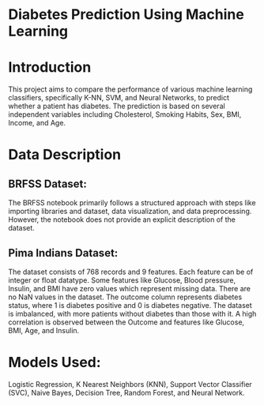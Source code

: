 # Diabetes Prediction Using Machine Learning

# Introduction

This project aims to compare the performance of various machine learning classifiers, specifically K-NN, SVM, and Neural Networks, to predict whether a patient has diabetes. The prediction is based on several independent variables including Cholesterol, Smoking Habits, Sex, BMI, Income, and Age.

# Data Description 
## BRFSS Dataset:
The BRFSS notebook primarily follows a structured approach with steps like importing libraries and dataset, data visualization, and data preprocessing. However, the notebook does not provide an explicit description of the dataset.

## Pima Indians Dataset:

The dataset consists of 768 records and 9 features.
Each feature can be of integer or float datatype. 
Some features like Glucose, Blood pressure, Insulin, and BMI have zero values which represent missing data. 
There are no NaN values in the dataset.
The outcome column represents diabetes status, where 1 is diabetes positive and 0 is diabetes negative.
The dataset is imbalanced, with more patients without diabetes than those with it.
A high correlation is observed between the Outcome and features like Glucose, BMI, Age, and Insulin.

# Models Used: 
Logistic Regression, K Nearest Neighbors (KNN), Support Vector Classifier (SVC), Naive Bayes, Decision Tree, Random Forest, and Neural Network.


